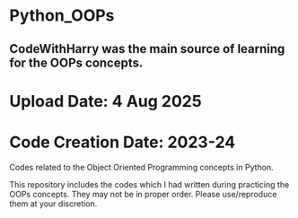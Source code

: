# Python_OOPs
## CodeWithHarry was the main source of learning for the OOPs concepts.

# Upload Date: 4 Aug 2025
# Code Creation Date: 2023-24  

Codes related to the Object Oriented Programming concepts in Python.

This repository includes the codes which I had written during practicing the OOPs concepts.
They may not be in proper order.
Please use/reproduce them at your discretion.
